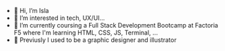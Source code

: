 - 👋 Hi, I’m Isla
- 👀 I’m interested in tech, UX/UI...
- 🌱 I’m currently coursing a Full Stack Development Bootcamp at Factoria F5 where I'm learning HTML, CSS, JS, Terminal, ...
- 💞️ Previusly I used to be a graphic designer and illustrator
  
<!---- 📫 How to reach me ...


islacrur/islacrur is a ✨ special ✨ repository because its `README.md` (this file) appears on your GitHub profile.
You can click the Preview link to take a look at your changes.
--->
